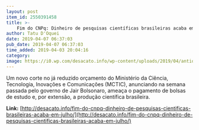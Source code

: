 ```yaml
---
layout: post
item_id: 2550391458
title: >-
    Fim do CNPq: Dinheiro de pesquisas científicas brasileiras acaba em julho
author: Tatu D'Oquei
date: 2019-04-07 06:37:03
pub_date: 2019-04-07 06:37:03
time_added: 2019-04-03 20:04:16
category: 
image: https://i0.wp.com/desacato.info/wp-content/uploads/2019/04/antique-barbershop-blur-1319460.jpg?fit=534%2C462
---
```


Um novo corte no já reduzido orçamento do Ministério da Ciência, Tecnologia, Inovações e Comunicações (MCTIC), anunciando na semana passada pelo governo de Jair Bolsonaro, ameaça o pagamento de bolsas de estudo e, por extensão, a produção científica brasileira.

**Link:** [http://desacato.info/fim-do-cnpq-dinheiro-de-pesquisas-cientificas-brasileiras-acaba-em-julho/](http://desacato.info/fim-do-cnpq-dinheiro-de-pesquisas-cientificas-brasileiras-acaba-em-julho/)

